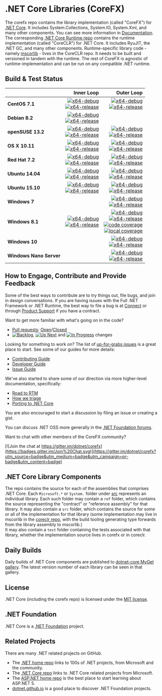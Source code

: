 # .NET Core Libraries (CoreFX)

The corefx repo contains the library implementation (called "CoreFX") for [.NET Core](http://github.com/dotnet/core). It includes System.Collections, System.IO, System.Xml, and many other components. You can see more information in [Documentation](Documentation/README.md). The corresponding [.NET Core Runtime repo](https://github.com/dotnet/coreclr) contains the runtime implementation (called "CoreCLR") for .NET Core. It includes RyuJIT, the .NET GC, and many other components. Runtime-specific library code - namely [mscorlib][mscorlib] - lives in the CoreCLR repo. It needs to be built and versioned in tandem with the runtime. The rest of CoreFX is agnostic of runtime-implementation and can be run on any compatible .NET runtime.

[mscorlib]: https://github.com/dotnet/coreclr/tree/master/src/mscorlib

## Build & Test Status

| | Inner Loop | Outer Loop |
|:---|------:|--------:|
|**CentOS 7.1**|[![x64-debug](https://img.shields.io/jenkins/s/http/dotnet-ci.cloudapp.net/job/dotnet_corefx/job/master/centos7.1_debug.svg?label=x64-debug)](http://dotnet-ci.cloudapp.net/job/dotnet_corefx/job/master/job/centos7.1_debug)<br>[![x64-release](https://img.shields.io/jenkins/s/http/dotnet-ci.cloudapp.net/job/dotnet_corefx/job/master/centos7.1_release.svg?label=x64-release)](http://dotnet-ci.cloudapp.net/job/dotnet_corefx/job/master/job/centos7.1_release)|[![x64-debug](https://img.shields.io/jenkins/s/http/dotnet-ci.cloudapp.net/job/dotnet_corefx/job/master/outerloop_centos7.1_debug.svg?label=x64-debug)](http://dotnet-ci.cloudapp.net/job/dotnet_corefx/job/master/job/outerloop_centos7.1_debug/)<br/>[![x64-release](https://img.shields.io/jenkins/s/http/dotnet-ci.cloudapp.net/job/dotnet_corefx/job/master/outerloop_centos7.1_release.svg?label=x64-release)](http://dotnet-ci.cloudapp.net/job/dotnet_corefx/job/master/job/outerloop_centos7.1_release/)|
|**Debian 8.2**|[![x64-debug](https://img.shields.io/jenkins/s/http/dotnet-ci.cloudapp.net/job/dotnet_corefx/job/master/debian8.2_debug.svg?label=x64-debug)](http://dotnet-ci.cloudapp.net/job/dotnet_corefx/job/master/job/debian8.2_debug)<br>[![x64-release](https://img.shields.io/jenkins/s/http/dotnet-ci.cloudapp.net/job/dotnet_corefx/job/master/debian8.2_release.svg?label=x64-release)](http://dotnet-ci.cloudapp.net/job/dotnet_corefx/job/master/job/debian8.2_release)||
|**openSUSE 13.2**|[![x64-debug](https://img.shields.io/jenkins/s/http/dotnet-ci.cloudapp.net/job/dotnet_corefx/job/master/opensuse13.2_debug.svg?label=x64-debug)](http://dotnet-ci.cloudapp.net/job/dotnet_corefx/job/master/job/opensuse13.2_debug)<br>[![x64-release](https://img.shields.io/jenkins/s/http/dotnet-ci.cloudapp.net/job/dotnet_corefx/job/master/opensuse13.2_release.svg?label=x64-release)](http://dotnet-ci.cloudapp.net/job/dotnet_corefx/job/master/job/opensuse13.2_release)|[![x64-debug](https://img.shields.io/jenkins/s/http/dotnet-ci.cloudapp.net/job/dotnet_corefx/job/master/outerloop_opensuse13.2_debug.svg?label=x64-debug)](http://dotnet-ci.cloudapp.net/job/dotnet_corefx/job/master/job/outerloop_opensuse13.2_debug/)<br/>[![x64-release](https://img.shields.io/jenkins/s/http/dotnet-ci.cloudapp.net/job/dotnet_corefx/job/master/outerloop_opensuse13.2_release.svg?label=x64-release)](http://dotnet-ci.cloudapp.net/job/dotnet_corefx/job/master/job/outerloop_opensuse13.2_release/)|
|**OS X 10.11**|[![x64-debug](https://img.shields.io/jenkins/s/http/dotnet-ci.cloudapp.net/job/dotnet_corefx/job/master/osx_debug.svg?label=x64-debug)](http://dotnet-ci.cloudapp.net/job/dotnet_corefx/job/master/job/osx_debug)<br>[![x64-release](https://img.shields.io/jenkins/s/http/dotnet-ci.cloudapp.net/job/dotnet_corefx/job/master/osx_release.svg?label=x64-release)](http://dotnet-ci.cloudapp.net/job/dotnet_corefx/job/master/job/osx_release)|[![x64-debug](https://img.shields.io/jenkins/s/http/dotnet-ci.cloudapp.net/job/dotnet_corefx/job/master/outerloop_osx_debug.svg?label=x64-debug)](http://dotnet-ci.cloudapp.net/job/dotnet_corefx/job/master/job/outerloop_osx_debug/)<br/>[![x64-release](https://img.shields.io/jenkins/s/http/dotnet-ci.cloudapp.net/job/dotnet_corefx/job/master/outerloop_osx_release.svg?label=x64-release)](http://dotnet-ci.cloudapp.net/job/dotnet_corefx/job/master/job/outerloop_osx_release/)|
|**Red Hat 7.2**|[![x64-debug](https://img.shields.io/jenkins/s/http/dotnet-ci.cloudapp.net/job/dotnet_corefx/job/master/rhel7.2_debug.svg?label=x64-debug)](http://dotnet-ci.cloudapp.net/job/dotnet_corefx/job/master/job/rhel7.2_debug)<br>[![x64-release](https://img.shields.io/jenkins/s/http/dotnet-ci.cloudapp.net/job/dotnet_corefx/job/master/rhel7.2_release.svg?label=x64-release)](http://dotnet-ci.cloudapp.net/job/dotnet_corefx/job/master/job/rhel7.2_release)|[![x64-debug](https://img.shields.io/jenkins/s/http/dotnet-ci.cloudapp.net/job/dotnet_corefx/job/master/outerloop_rhel7.2_debug.svg?label=x64-debug)](http://dotnet-ci.cloudapp.net/job/dotnet_corefx/job/master/job/outerloop_rhel7.2_debug/)<br/>[![x64-release](https://img.shields.io/jenkins/s/http/dotnet-ci.cloudapp.net/job/dotnet_corefx/job/master/outerloop_rhel7.2_release.svg?label=x64-release)](http://dotnet-ci.cloudapp.net/job/dotnet_corefx/job/master/job/outerloop_rhel7.2_release/)|
|**Ubuntu 14.04**|[![x64-debug](https://img.shields.io/jenkins/s/http/dotnet-ci.cloudapp.net/job/dotnet_corefx/job/master/ubuntu14.04_debug.svg?label=x64-debug)](http://dotnet-ci.cloudapp.net/job/dotnet_corefx/job/master/job/ubuntu14.04_debug/)<br>[![x64-release](https://img.shields.io/jenkins/s/http/dotnet-ci.cloudapp.net/job/dotnet_corefx/job/master/ubuntu14.04_release.svg?label=x64-release)](http://dotnet-ci.cloudapp.net/job/dotnet_corefx/job/master/job/ubuntu14.04_release)|[![x64-debug](https://img.shields.io/jenkins/s/http/dotnet-ci.cloudapp.net/job/dotnet_corefx/job/master/outerloop_ubuntu14.04_debug.svg?label=x64-debug)](http://dotnet-ci.cloudapp.net/job/dotnet_corefx/job/master/job/outerloop_ubuntu14.04_debug/)<br/>[![x64-release](https://img.shields.io/jenkins/s/http/dotnet-ci.cloudapp.net/job/dotnet_corefx/job/master/outerloop_ubuntu14.04_release.svg?label=x64-release)](http://dotnet-ci.cloudapp.net/job/dotnet_corefx/job/master/job/outerloop_ubuntu14.04_release/)|
|**Ubuntu 15.10**|[![x64-debug](https://img.shields.io/jenkins/s/http/dotnet-ci.cloudapp.net/job/dotnet_corefx/job/master/ubuntu15.10_debug.svg?label=x64-debug)](http://dotnet-ci.cloudapp.net/job/dotnet_corefx/job/master/job/ubuntu15.10_debug)<br>[![x64-release](https://img.shields.io/jenkins/s/http/dotnet-ci.cloudapp.net/job/dotnet_corefx/job/master/ubuntu15.10_release.svg?label=x64-release)](http://dotnet-ci.cloudapp.net/job/dotnet_corefx/job/master/job/ubuntu15.10_release)|[![x64-debug](https://img.shields.io/jenkins/s/http/dotnet-ci.cloudapp.net/job/dotnet_corefx/job/master/outerloop_ubuntu15.10_debug.svg?label=x64-debug)](http://dotnet-ci.cloudapp.net/job/dotnet_corefx/job/master/job/outerloop_ubuntu15.10_debug/)<br/>[![x64-release](https://img.shields.io/jenkins/s/http/dotnet-ci.cloudapp.net/job/dotnet_corefx/job/master/outerloop_ubuntu15.10_release.svg?label=x64-release)](http://dotnet-ci.cloudapp.net/job/dotnet_corefx/job/master/job/outerloop_ubuntu15.10_release/)|
|**Windows 7**||[![x64-debug](https://img.shields.io/jenkins/s/http/dotnet-ci.cloudapp.net/job/dotnet_corefx/job/master/outerloop_win7_debug.svg?label=x64-debug)](http://dotnet-ci.cloudapp.net/job/dotnet_corefx/job/master/job/outerloop_win7_debug)<br>[![x64-release](https://img.shields.io/jenkins/s/http/dotnet-ci.cloudapp.net/job/dotnet_corefx/job/master/outerloop_win7_release.svg?label=x64-release)](http://dotnet-ci.cloudapp.net/job/dotnet_corefx/job/master/job/outerloop_win7_release)|
|**Windows 8.1**|[![x64-debug](https://img.shields.io/jenkins/s/http/dotnet-ci.cloudapp.net/job/dotnet_corefx/job/master/windows_nt_debug.svg?label=x64-debug)](http://dotnet-ci.cloudapp.net/job/dotnet_corefx/job/master/job/windows_nt_debug)<br>[![x64-release](https://img.shields.io/jenkins/s/http/dotnet-ci.cloudapp.net/job/dotnet_corefx/job/master/windows_nt_release.svg?label=x64-release)](http://dotnet-ci.cloudapp.net/job/dotnet_corefx/job/master/job/windows_nt_release)|[![x64-debug](https://img.shields.io/jenkins/s/http/dotnet-ci.cloudapp.net/job/dotnet_corefx/job/master/outerloop_windows_nt_debug.svg?label=x64-debug)](http://dotnet-ci.cloudapp.net/job/dotnet_corefx/job/master/job/outerloop_windows_nt_debug)<br/>[![x64-release](https://img.shields.io/jenkins/s/http/dotnet-ci.cloudapp.net/job/dotnet_corefx/job/master/outerloop_windows_nt_release.svg?label=x64-release)](http://dotnet-ci.cloudapp.net/job/dotnet_corefx/job/master/job/outerloop_windows_nt_release)<br/>[![code coverage](https://img.shields.io/jenkins/s/http/dotnet-ci.cloudapp.net/job/dotnet_corefx/job/master/code_coverage_windows.svg?label=code%20coverage)](http://dotnet-ci.cloudapp.net/job/dotnet_corefx/job/master/job/code_coverage_windows/Code_Coverage_Report)<br>[![local coverage](https://img.shields.io/jenkins/s/http/dotnet-ci.cloudapp.net/job/dotnet_corefx/job/master/code_coverage_windows_local.svg?label=local%20code%20coverage)](http://dotnet-ci.cloudapp.net/job/dotnet_corefx/job/master/job/code_coverage_windows_local/Code_Coverage_Report)|
|**Windows 10**||[![x64-debug](https://img.shields.io/jenkins/s/http/dotnet-ci.cloudapp.net/job/dotnet_corefx/job/master/outerloop_win10_debug.svg?label=x64-debug)](http://dotnet-ci.cloudapp.net/job/dotnet_corefx/job/master/job/outerloop_win10_debug)<br>[![x64-release](https://img.shields.io/jenkins/s/http/dotnet-ci.cloudapp.net/job/dotnet_corefx/job/master/outerloop_win10_release.svg?label=x64-release)](http://dotnet-ci.cloudapp.net/job/dotnet_corefx/job/master/job/outerloop_win10_release)|
|**Windows Nano Server**||[![x64-debug](https://img.shields.io/jenkins/s/http/dotnet-ci.cloudapp.net/job/dotnet_corefx/job/master/outerloop_winnano_debug.svg?label=x64-debug)](http://dotnet-ci.cloudapp.net/job/dotnet_corefx/job/master/job/outerloop_winnano_debug)<br>[![x64-release](https://img.shields.io/jenkins/s/http/dotnet-ci.cloudapp.net/job/dotnet_corefx/job/master/outerloop_winnano_release.svg?label=x64-release)](http://dotnet-ci.cloudapp.net/job/dotnet_corefx/job/master/job/outerloop_winnano_release)|

## How to Engage, Contribute and Provide Feedback

Some of the best ways to contribute are to try things out, file bugs, and join in design conversations. If you are having issues with the Full .NET Framework or .NET Runtime, the best way to file a bug is at [Connect](http://connect.microsoft.com/VisualStudio) or through [Product Support](https://support.microsoft.com/en-us/contactus?ws=support) if you have a contract.

Want to get more familiar with what's going on in the code?
* [Pull requests](https://github.com/dotnet/corefx/pulls): [Open](https://github.com/dotnet/corefx/pulls?q=is%3Aopen+is%3Apr)/[Closed](https://github.com/dotnet/corefx/pulls?q=is%3Apr+is%3Aclosed)
* [![Backlog](https://img.shields.io/waffle/label/dotnet/corefx/0%20-%20Backlog.svg)](https://github.com/dotnet/corefx/issues?q=is%3Aopen+is%3Aissue+label%3A%220+-+Backlog%22), [![Up Next](https://img.shields.io/waffle/label/dotnet/corefx/1%20-%20Up%20Next.svg)](https://github.com/dotnet/corefx/issues?q=is%3Aopen+is%3Aissue+label%3A%221+-+Up+Next%22) and [![In Progress](https://img.shields.io/waffle/label/dotnet/corefx/2%20-%20In%20Progress.svg)](https://github.com/dotnet/corefx/issues?q=is%3Aopen+is%3Aissue+label%3A%222+-+In+Progress%22) changes

Looking for something to work on? The list of [up-for-grabs issues](https://github.com/dotnet/corefx/labels/up%20for%20grabs) is a great place to start. See some of our guides for more details:

* [Contributing Guide](Documentation/project-docs/contributing.md)
* [Developer Guide](Documentation/project-docs/developer-guide.md)
* [Issue Guide](Documentation/project-docs/issue-guide.md)

We've also started to share some of our direction via more higher-level documentation, specifically:

* [Road to RTM](Documentation/project-docs/rtm.md)
* [How we triage](Documentation/project-docs/triage.md)
* [Porting to .NET Core](Documentation/project-docs/porting.md)

You are also encouraged to start a discussion by filing an issue or creating a
gist.

You can discuss .NET OSS more generally in the [.NET Foundation forums].

Want to chat with other members of the CoreFX community?

[![Join the chat at https://gitter.im/dotnet/corefx](https://badges.gitter.im/Join%20Chat.svg)](https://gitter.im/dotnet/corefx?utm_source=badge&utm_medium=badge&utm_campaign=pr-badge&utm_content=badge)

[.NET Foundation forums]: http://forums.dotnetfoundation.org/

## .NET Core Library Components

The repo contains the source for each of the assemblies that comprises .NET Core.  Each ```Microsoft.*``` or ```System.``` folder under
[src](https://github.com/dotnet/corefx/tree/master/src) represents an individual library.  Each such folder may contain a ```ref``` folder,
which contains the source representing the "contract" or "reference assembly" for that library.  It may also contain a ```src``` folder,
which contains the source for some or all of the implementation for that library (some implementation may live in mscorlib in the 
[coreclr repo](https://github.com/dotnet/coreclr), with the build tooling generating type forwards from the library assembly to mscorlib.)  
It may also contain a ```test``` folder containing the tests associated with that library, whether the implementation source lives in corefx 
or in coreclr.

## Daily Builds

Daily builds of .NET Core components are published to [dotnet-core MyGet gallery](https://dotnet.myget.org/gallery/dotnet-core).
The latest version number of each library can be seen in that gallery.

## License

.NET Core (including the corefx repo) is licensed under the [MIT license](LICENSE).

## .NET Foundation

.NET Core is a [.NET Foundation](http://www.dotnetfoundation.org/projects) project.

## Related Projects
There are many .NET related projects on GitHub.

- The [.NET home repo](https://github.com/Microsoft/dotnet) links to 100s of .NET projects, from Microsoft and the community.
- The [.NET Core repo](https://github.com/dotnet/core) links to .NET Core related projects from Microsoft.
- The [ASP.NET home repo](https://github.com/aspnet/home) is the best place to start learning about ASP.NET 5.
- [dotnet.github.io](http://dotnet.github.io) is a good place to discover .NET Foundation projects.
